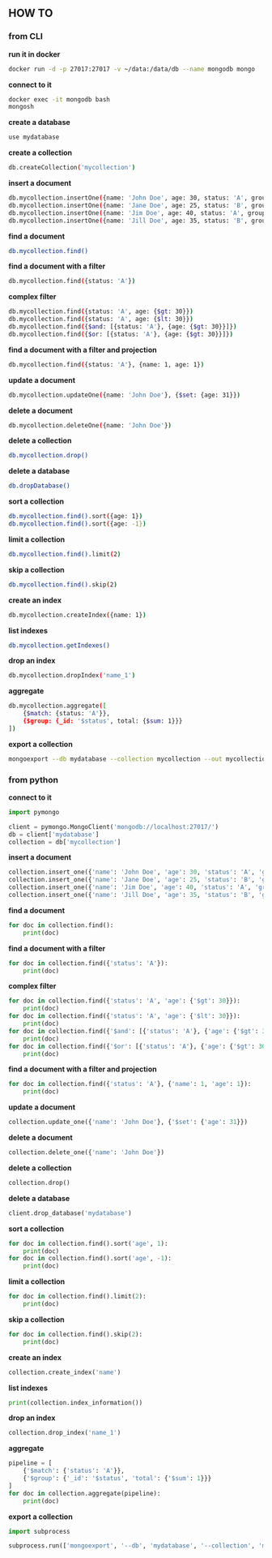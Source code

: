 





## HOW TO

### from CLI
**run it in docker**

```bash
docker run -d -p 27017:27017 -v ~/data:/data/db --name mongodb mongo
```

**connect to it**

```bash
docker exec -it mongodb bash
mongosh
```

**create a database**

```bash
use mydatabase
```
**create a collection**

```bash
db.createCollection('mycollection')
```

**insert a document**

```bash
db.mycollection.insertOne({name: 'John Doe', age: 30, status: 'A', groups: ['news', 'sports']})
db.mycollection.insertOne({name: 'Jane Doe', age: 25, status: 'B', groups: ['news', 'other']})
db.mycollection.insertOne({name: 'Jim Doe', age: 40, status: 'A', groups: ['news', 'arts']})
db.mycollection.insertOne({name: 'Jill Doe', age: 35, status: 'B', groups: ['news', 'games']})
```
**find a document**

```bash
db.mycollection.find()
```
**find a document with a filter**

```bash
db.mycollection.find({status: 'A'})
```
**complex filter**

```bash
db.mycollection.find({status: 'A', age: {$gt: 30}})
db.mycollection.find({status: 'A', age: {$lt: 30}})
db.mycollection.find({$and: [{status: 'A'}, {age: {$gt: 30}}]})
db.mycollection.find({$or: [{status: 'A'}, {age: {$gt: 30}}]})

```

**find a document with a filter and projection**

```bash
db.mycollection.find({status: 'A'}, {name: 1, age: 1})
```

**update a document**

```bash
db.mycollection.updateOne({name: 'John Doe'}, {$set: {age: 31}})
```

**delete a document**

```bash
db.mycollection.deleteOne({name: 'John Doe'})
```

**delete a collection**

```bash
db.mycollection.drop()
```

**delete a database**

```bash
db.dropDatabase()
```

**sort a collection**

```bash
db.mycollection.find().sort({age: 1})
db.mycollection.find().sort({age: -1})
```

**limit a collection**

```bash
db.mycollection.find().limit(2)
```

**skip a collection**

```bash
db.mycollection.find().skip(2)
```

**create an index**

```bash
db.mycollection.createIndex({name: 1})
```

**list indexes**

```bash
db.mycollection.getIndexes()
```

**drop an index**

```bash
db.mycollection.dropIndex('name_1')
```

**aggregate**

```bash
db.mycollection.aggregate([
    {$match: {status: 'A'}},
    {$group: {_id: '$status', total: {$sum: 1}}}
])
```

**export a collection**

```bash
mongoexport --db mydatabase --collection mycollection --out mycollection.json
```


### from python

**connect to it**

```python
import pymongo

client = pymongo.MongoClient('mongodb://localhost:27017/')
db = client['mydatabase']
collection = db['mycollection']
```

**insert a document**

```python
collection.insert_one({'name': 'John Doe', 'age': 30, 'status': 'A', 'groups': ['news', 'sports']})
collection.insert_one({'name': 'Jane Doe', 'age': 25, 'status': 'B', 'groups': ['news', 'other']})
collection.insert_one({'name': 'Jim Doe', 'age': 40, 'status': 'A', 'groups': ['news', 'arts']})
collection.insert_one({'name': 'Jill Doe', 'age': 35, 'status': 'B', 'groups': ['news', 'games']})
```

**find a document**

```python
for doc in collection.find():
    print(doc)
```

**find a document with a filter**

```python
for doc in collection.find({'status': 'A'}):
    print(doc)
```

**complex filter**

```python
for doc in collection.find({'status': 'A', 'age': {'$gt': 30}}):
    print(doc)
for doc in collection.find({'status': 'A', 'age': {'$lt': 30}}):
    print(doc)
for doc in collection.find({'$and': [{'status': 'A'}, {'age': {'$gt': 30}}]}):
    print(doc)
for doc in collection.find({'$or': [{'status': 'A'}, {'age': {'$gt': 30}}]}):
    print(doc)
```

**find a document with a filter and projection**

```python
for doc in collection.find({'status': 'A'}, {'name': 1, 'age': 1}):
    print(doc)
```

**update a document**

```python
collection.update_one({'name': 'John Doe'}, {'$set': {'age': 31}})
```

**delete a document**

```python
collection.delete_one({'name': 'John Doe'})
```

**delete a collection**

```python
collection.drop()
```

**delete a database**

```python
client.drop_database('mydatabase')
```

**sort a collection**

```python
for doc in collection.find().sort('age', 1):
    print(doc)
for doc in collection.find().sort('age', -1):
    print(doc)
```

**limit a collection**

```python
for doc in collection.find().limit(2):
    print(doc)
```

**skip a collection**

```python
for doc in collection.find().skip(2):
    print(doc)
```

**create an index**

```python
collection.create_index('name')
```

**list indexes**

```python
print(collection.index_information())
```

**drop an index**

```python
collection.drop_index('name_1')
```

**aggregate**

```python
pipeline = [
    {'$match': {'status': 'A'}},
    {'$group': {'_id': '$status', 'total': {'$sum': 1}}}
]
for doc in collection.aggregate(pipeline):
    print(doc)
```

**export a collection**

```python
import subprocess

subprocess.run(['mongoexport', '--db', 'mydatabase', '--collection', 'mycollection', '--out', 'mycollection.json'])
```